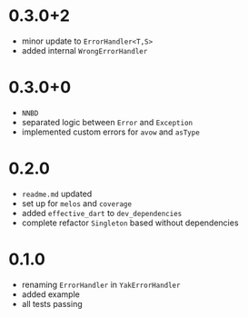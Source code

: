 # 0.3.0+2
- minor update to `ErrorHandler<T,S>`
- added internal `WrongErrorHandler`

# 0.3.0+0
- `NNBD` 
- separated logic between `Error` and `Exception`
- implemented custom errors for `avow` and `asType`
 
# 0.2.0
- `readme.md` updated 
- set up for `melos` and `coverage`
- added `effective_dart` to `dev_dependencies`
- complete refactor `Singleton` based without dependencies

# 0.1.0
- renaming `ErrorHandler` in `YakErrorHandler`
- added example
- all tests passing